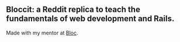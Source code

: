 ## Bloccit: a Reddit replica to teach the fundamentals of web development and Rails.
 
 Made with my mentor at [Bloc](http://bloc.io).
